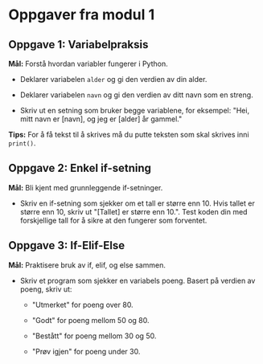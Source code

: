 # Oppgaver fra modul 1


## Oppgave 1: Variabelpraksis



**Mål:** Forstå hvordan variabler fungerer i Python.



- Deklarer variabelen `alder` og gi den verdien av din alder.

- Deklarer variabelen `navn` og gi den verdien av ditt navn som en streng.

- Skriv ut en setning som bruker begge variablene, for eksempel: "Hei, mitt navn er [navn], og jeg er [alder] år gammel."



**Tips:** For å få tekst til å skrives må du putte teksten som skal skrives inni `print()`.



## Oppgave 2: Enkel if-setning



**Mål:** Bli kjent med grunnleggende if-setninger.



- Skriv en if-setning som sjekker om et tall er større enn 10. Hvis tallet er større enn 10, skriv ut "[Tallet] er større enn 10.". Test koden din med forskjellige tall for å sikre at den fungerer som forventet.



## Oppgave 3: If-Elif-Else



**Mål:** Praktisere bruk av if, elif, og else sammen.



- Skriv et program som sjekker en variabels poeng. Basert på verdien av poeng, skriv ut:

  - "Utmerket" for poeng over 80.

  - "Godt" for poeng mellom 50 og 80.

  - "Bestått" for poeng mellom 30 og 50.

  - "Prøv igjen" for poeng under 30.
